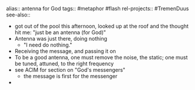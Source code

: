 alias:: antenna for God
tags:: #metaphor #flash 
rel-projects:: #TremenDuus 
see-also::

- got out of the pool this afternoon, looked up at the roof and the thought hit me: "just be an antenna (for God)"
- Antenna was just there, doing nothing
	- "I need do nothing."
- Receiving the message, and passing it on
- To be a good antenna, one must remove the noise, the static; one must be tuned, attuned, to the right frequency
- see ACIM for section on "God's messengers"
	- the message is first for the messenger
-